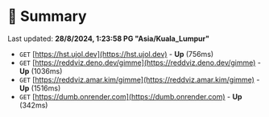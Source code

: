 # 📖 Summary
Last updated: **28/8/2024, 1:23:58 PG "Asia/Kuala_Lumpur"**

- `GET` [https://hst.ujol.dev](https://hst.ujol.dev) - **Up** (756ms)
- `GET` [https://reddviz.deno.dev/gimme](https://reddviz.deno.dev/gimme) - **Up** (1036ms)
- `GET` [https://reddviz.amar.kim/gimme](https://reddviz.amar.kim/gimme) - **Up** (1516ms)
- `GET` [https://dumb.onrender.com](https://dumb.onrender.com) - **Up** (342ms)
